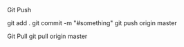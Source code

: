 Git Push

git add .
git commit -m "#something"
git push origin master

Git Pull
git pull origin master